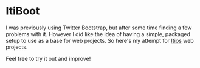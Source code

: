 <h1>ItiBoot</h1>

I was previously using Twitter Bootstrap, but after some time finding a few problems with it. However I did like the idea of having a simple, packaged setup to use as a base for web projects. So here's my attempt for <a href="http://www.itio.se">Itios</a> web projects.

Feel free to try it out and improve!
